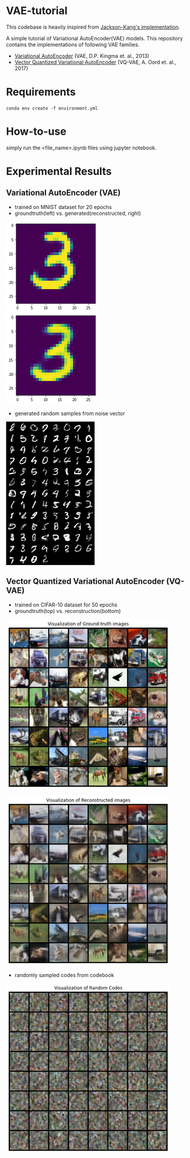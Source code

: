 # VAE-tutorial
This codebase is heavily inspired from [Jackson-Kang's implementation](https://github.com/Jackson-Kang/Pytorch-VAE-tutorial).

A simple tutorial of Variational AutoEncoder(VAE) models. This repository contains the implementations of following VAE families.


* [Variational AutoEncoder](https://arxiv.org/pdf/1312.6114.pdf) (VAE, D.P. Kingma et. al., 2013)
* [Vector Quantized Variational AutoEncoder](https://arxiv.org/pdf/1711.00937.pdf) (VQ-VAE, A. Oord et. al., 2017)

# Requirements

```
conda env create -f environment.yml
```

# How-to-use
simply run the <file_name>.ipynb files using jupyter notebook.

# Experimental Results
## Variational AutoEncoder (VAE)
- trained on MNIST dataset for 20 epochs
- groundtruth(left) vs. generated(reconstructed, right)

![VAE_ground_truth](./assets/VAE_ground_truth.png) ![VAE_reconstructed](./assets/VAE_reconstructed.png)

- generated random samples from noise vector

![VAE_generated_sample](./assets/VAE_generated_random_sample.png)

## Vector Quantized Variational AutoEncoder (VQ-VAE)
- trained on CIFAR-10 dataset for 50 epochs
- groundtruth(top) vs. reconstruction(bottom)

![VQ-VAE_ground_truth](./assets/VQ-VAE_ground_truth.png) 

![VQ-VAE_reconstructed](./assets/VQ-VAE_reconstructed.png)


- randomly sampled codes from codebook

![VQ-VAE_random_codes](./assets/VQ-VAE_random_codes.png)


